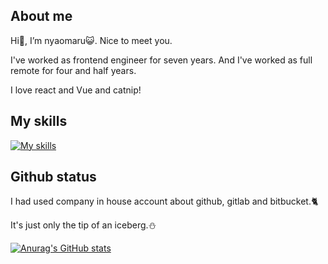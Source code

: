 ## About me

Hi👋, I’m nyaomaru😺. Nice to meet you.

I've worked as frontend engineer for seven years. And I've worked as full remote for four and half years.

I love react and Vue and catnip!

## My skills

[![My skills](https://skillicons.dev/icons?i=ts,js,react,redux,nextjs,vue,html,css,sass,java,kotlin,swift,py,php,npm,yarn,jest,tailwind,cypress,selenium,jenkins,vite,webpack,babel,gulp,rollup,aws,azure,git,github,gitlab,bitbucket,docker,kubernetes,vscode,eclipse,idea,sublime,figma)](https://skillicons.dev)

## Github status

I had used company in house account about github, gitlab and bitbucket.🐈

It's just only the tip of an iceberg.⛄

[![Anurag's GitHub stats](https://github-readme-stats-clone-nyaomaru.vercel.app/api?username=nyaomaru)](https://github.com/anuraghazra/github-readme-stats)

<!---
nyaomaru/nyaomaru is a ✨ special ✨ repository because its `README.md` (this file) appears on your GitHub profile.
You can click the Preview link to take a look at your changes.
--->
